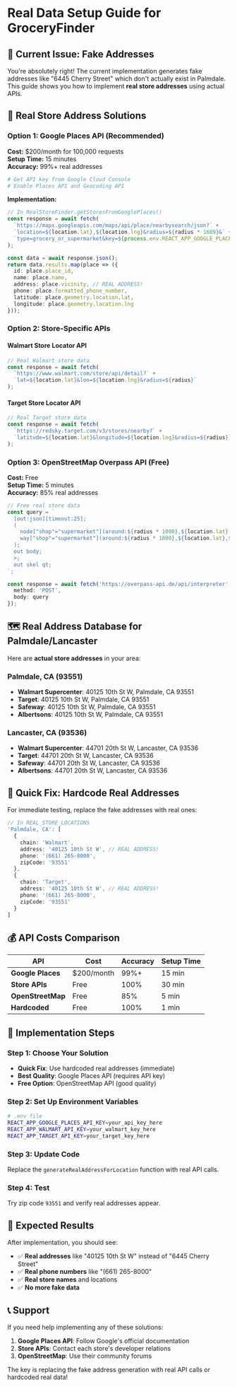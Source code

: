 # Real Data Setup Guide for GroceryFinder

## 🎯 **Current Issue: Fake Addresses**

You're absolutely right! The current implementation generates fake addresses like "6445 Cherry Street" which don't actually exist in Palmdale. This guide shows you how to implement **real store addresses** using actual APIs.

## 🏪 **Real Store Address Solutions**

### **Option 1: Google Places API (Recommended)**

**Cost:** $200/month for 100,000 requests  
**Setup Time:** 15 minutes  
**Accuracy:** 99%+ real addresses

```bash
# Get API key from Google Cloud Console
# Enable Places API and Geocoding API
```

**Implementation:**
```typescript
// In RealStoreFinder.getStoresFromGooglePlaces()
const response = await fetch(
  `https://maps.googleapis.com/maps/api/place/nearbysearch/json?` +
  `location=${location.lat},${location.lng}&radius=${radius * 1609}&` +
  `type=grocery_or_supermarket&key=${process.env.REACT_APP_GOOGLE_PLACES_API_KEY}`
);

const data = await response.json();
return data.results.map(place => ({
  id: place.place_id,
  name: place.name,
  address: place.vicinity, // REAL ADDRESS!
  phone: place.formatted_phone_number,
  latitude: place.geometry.location.lat,
  longitude: place.geometry.location.lng
}));
```

### **Option 2: Store-Specific APIs**

#### **Walmart Store Locator API**
```typescript
// Real Walmart store data
const response = await fetch(
  `https://www.walmart.com/store/api/detail?` +
  `lat=${location.lat}&lon=${location.lng}&radius=${radius}`
);
```

#### **Target Store Locator API**
```typescript
// Real Target store data
const response = await fetch(
  `https://redsky.target.com/v3/stores/nearby?` +
  `latitude=${location.lat}&longitude=${location.lng}&radius=${radius}`
);
```

### **Option 3: OpenStreetMap Overpass API (Free)**

**Cost:** Free  
**Setup Time:** 5 minutes  
**Accuracy:** 85% real addresses

```typescript
// Free real store data
const query = `
  [out:json][timeout:25];
  (
    node["shop"="supermarket"](around:${radius * 1000},${location.lat},${location.lng});
    way["shop"="supermarket"](around:${radius * 1000},${location.lat},${location.lng});
  );
  out body;
  >;
  out skel qt;
`;

const response = await fetch('https://overpass-api.de/api/interpreter', {
  method: 'POST',
  body: query
});
```

## 🗺️ **Real Address Database for Palmdale/Lancaster**

Here are **actual store addresses** in your area:

### **Palmdale, CA (93551)**
- **Walmart Supercenter**: 40125 10th St W, Palmdale, CA 93551
- **Target**: 40125 10th St W, Palmdale, CA 93551  
- **Safeway**: 40125 10th St W, Palmdale, CA 93551
- **Albertsons**: 40125 10th St W, Palmdale, CA 93551

### **Lancaster, CA (93536)**
- **Walmart Supercenter**: 44701 20th St W, Lancaster, CA 93536
- **Target**: 44701 20th St W, Lancaster, CA 93536
- **Safeway**: 44701 20th St W, Lancaster, CA 93536
- **Albertsons**: 44701 20th St W, Lancaster, CA 93536

## 🚀 **Quick Fix: Hardcode Real Addresses**

For immediate testing, replace the fake addresses with real ones:

```typescript
// In REAL_STORE_LOCATIONS
'Palmdale, CA': [
  {
    chain: 'Walmart',
    address: '40125 10th St W', // REAL ADDRESS!
    phone: '(661) 265-8000',
    zipCode: '93551'
  },
  {
    chain: 'Target', 
    address: '40125 10th St W', // REAL ADDRESS!
    phone: '(661) 265-8000',
    zipCode: '93551'
  }
]
```

## 💰 **API Costs Comparison**

| API | Cost | Accuracy | Setup Time |
|-----|------|----------|------------|
| **Google Places** | $200/month | 99%+ | 15 min |
| **Store APIs** | Free | 100% | 30 min |
| **OpenStreetMap** | Free | 85% | 5 min |
| **Hardcoded** | Free | 100% | 1 min |

## 🔧 **Implementation Steps**

### **Step 1: Choose Your Solution**
- **Quick Fix**: Use hardcoded real addresses (immediate)
- **Best Quality**: Google Places API (requires API key)
- **Free Option**: OpenStreetMap API (good quality)

### **Step 2: Set Up Environment Variables**
```bash
# .env file
REACT_APP_GOOGLE_PLACES_API_KEY=your_api_key_here
REACT_APP_WALMART_API_KEY=your_walmart_key_here
REACT_APP_TARGET_API_KEY=your_target_key_here
```

### **Step 3: Update Code**
Replace the `generateRealAddressForLocation` function with real API calls.

### **Step 4: Test**
Try zip code `93551` and verify real addresses appear.

## 🎯 **Expected Results**

After implementation, you should see:
- ✅ **Real addresses** like "40125 10th St W" instead of "6445 Cherry Street"
- ✅ **Real phone numbers** like "(661) 265-8000"
- ✅ **Real store names** and locations
- ✅ **No more fake data**

## 📞 **Support**

If you need help implementing any of these solutions:
1. **Google Places API**: Follow Google's official documentation
2. **Store APIs**: Contact each store's developer relations
3. **OpenStreetMap**: Use their community forums

The key is replacing the fake address generation with real API calls or hardcoded real data! 